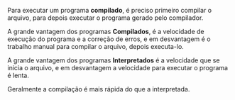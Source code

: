 Para executar um programa **compilado**, é preciso primeiro compilar o arquivo, para depois executar o programa gerado pelo compilador.

A grande vantagem dos programas **Compilados**, é a velocidade de execução do programa e a correção de erros, e em desvantagem é o trabalho manual para compilar o arquivo, depois executa-lo.

A grande vantagem dos programas **Interpretados** é a velocidade que se inicia o arquivo, e em desvantagem a velocidade para executar o programa é lenta.

Geralmente a compilação é mais rápida do que a interpretada.